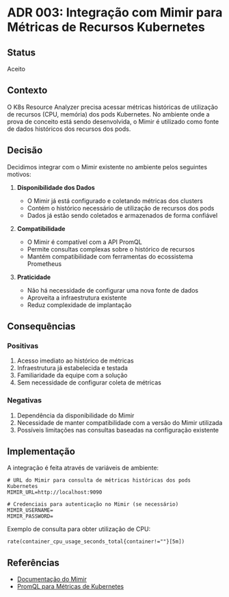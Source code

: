 # ADR 003: Integração com Mimir para Métricas de Recursos Kubernetes

## Status

Aceito

## Contexto

O K8s Resource Analyzer precisa acessar métricas históricas de utilização de recursos (CPU, memória) dos pods Kubernetes. No ambiente onde a prova de conceito está sendo desenvolvida, o Mimir é utilizado como fonte de dados históricos dos recursos dos pods.

## Decisão

Decidimos integrar com o Mimir existente no ambiente pelos seguintes motivos:

1. **Disponibilidade dos Dados**
   - O Mimir já está configurado e coletando métricas dos clusters
   - Contém o histórico necessário de utilização de recursos dos pods
   - Dados já estão sendo coletados e armazenados de forma confiável

2. **Compatibilidade**
   - O Mimir é compatível com a API PromQL
   - Permite consultas complexas sobre o histórico de recursos
   - Mantém compatibilidade com ferramentas do ecossistema Prometheus

3. **Praticidade**
   - Não há necessidade de configurar uma nova fonte de dados
   - Aproveita a infraestrutura existente
   - Reduz complexidade de implantação

## Consequências

### Positivas

1. Acesso imediato ao histórico de métricas
2. Infraestrutura já estabelecida e testada
3. Familiaridade da equipe com a solução
4. Sem necessidade de configurar coleta de métricas

### Negativas

1. Dependência da disponibilidade do Mimir
2. Necessidade de manter compatibilidade com a versão do Mimir utilizada
3. Possíveis limitações nas consultas baseadas na configuração existente

## Implementação

A integração é feita através de variáveis de ambiente:

```env
# URL do Mimir para consulta de métricas históricas dos pods Kubernetes
MIMIR_URL=http://localhost:9090

# Credenciais para autenticação no Mimir (se necessário)
MIMIR_USERNAME=
MIMIR_PASSWORD=
```

Exemplo de consulta para obter utilização de CPU:
```promql
rate(container_cpu_usage_seconds_total{container!=""}[5m])
```

## Referências

- [Documentação do Mimir](https://grafana.com/docs/mimir/latest/)
- [PromQL para Métricas de Kubernetes](https://prometheus.io/docs/prometheus/latest/querying/examples/#kubernetes-container-resources) 